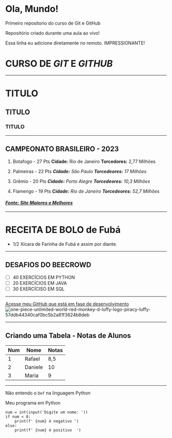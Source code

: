 # Ola, Mundo!
 Primeiro repositorio do curso de Git e GitHub

Repositório criado durante uma aula ao vivo!

Essa linha eu adicione diretamente no remoto. IMPRESSIONANTE!

# **CURSO DE *GIT* E *GITHUB***

***
# TITULO
## TITULO
### TITULO
***

## **CAMPEONATO BRASILEIRO - 2023**

1. Botafogo - 27 Pts
   **Cidade:** Rio de Janeiro
   **Torcedores:** 2,77 Milhões

2. Palmeiras - 22 Pts
   ***Cidade:** São Paulo*
   ***Torcedeores:** 17 Milhões*

3. Grêmio - 20 Pts
   ***Cidade:** Porto Alegre*
   ***Torcedeores:** 10,3 Milhões*

4. Flamengo - 19 Pts
   ***Cidade:** Rio de Janeiro*
   ***Torcedeores:** 52,7 Milhões*

#### *[Fonte: Site Maiores e Melhores](https://maioresemelhores.com/maiores-torcidas-do-brasil)*

***

# RECEITA DE BOLO de Fubá

* 1/2 Xícara de Farinha de Fubá e assim por diante.

***

## DESAFIOS DO BEECROWD

- [ ] 40 EXERCÍCIOS EM PYTHON
- [ ] 20 EXERCÍCIOS EM JAVA
- [ ] 30 EXERCÍCISO EM SQL
***

[Acesse meu GitHub que está em fase de desenvolvimento](https://github.com/RafaelPAlves88)
![one-piece-unlimited-world-red-monkey-d-luffy-logo-piracy-luffy-57ddb44340caf0bc5b2a81f3624b8deb](https://github.com/gustavoguanabara/git-github/assets/117296683/88279e47-163f-4a95-970d-a27e5f4bf941)

***
## Criando uma Tabela - Notas de Alunos

Num | Nome | Notas
---|---|---
1 | Rafael | 8,5
2 | Daniele | 10
3 | Maria | 9

***

Não entendo o `Def` na linguagem Python

Meu programa em Python

```
num = int(input('Digite um nome: '))
if num < 0:
    print(f' {num} é negativo ')
else:
    print(f' {num} é positivo  ')
```
